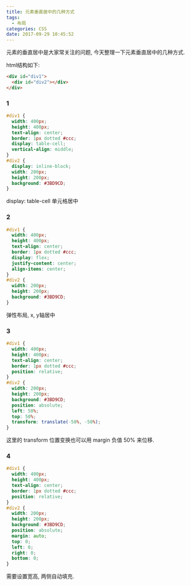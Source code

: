 ```yaml
---
title: 元素垂直居中的几种方式
tags:
  - 布局
categories: CSS
date: 2017-09-29 10:45:52
---
```


元素的垂直居中是大家常关注的问题, 今天整理一下元素垂直居中的几种方式.

html结构如下:

```html
<div id="div1">
  <div id="div2"></div>
</div>
```

<style type="text/css">
  #div1 {
    width: 400px;
    height: 400px;
    text-align: center;
    border: 1px dotted #ccc;
/*     display: table-cell;
    vertical-align: middle; */
/*     display: flex;
    justify-content: center;
    align-items: center;
 */
    position: relative;
  }
  #div2 {
    /* display: inline-block; */
    width: 200px;
    height: 200px;
    background: #3BD9CD;
    position: absolute;
    left: 50%;
    top: 50%;
    transform: translate(-50%, -50%);
  }
</style>

### 1

```css
#div1 {
  width: 400px;
  height: 400px;
  text-align: center;
  border: 1px dotted #ccc;
  display: table-cell;
  vertical-align: middle;
}
#div2 {
  display: inline-block;
  width: 200px;
  height: 200px;
  background: #3BD9CD;
}
```

display: table-cell 单元格居中

### 2

```css
#div1 {
  width: 400px;
  height: 400px;
  text-align: center;
  border: 1px dotted #ccc;
  display: flex;
  justify-content: center;
  align-items: center;
}
#div2 {
  width: 200px;
  height: 200px;
  background: #3BD9CD;
}
```

弹性布局, x, y轴居中

### 3

```css
#div1 {
  width: 400px;
  height: 400px;
  text-align: center;
  border: 1px dotted #ccc;
  position: relative;
}
#div2 {
  width: 200px;
  height: 200px;
  background: #3BD9CD;
  position: absolute;
  left: 50%;
  top: 50%;
  transform: translate(-50%, -50%);
}
```

这里的 transform 位置变换也可以用 margin 负值 50% 来位移.

### 4

```css
#div1 {
  width: 400px;
  height: 400px;
  text-align: center;
  border: 1px dotted #ccc;
  position: relative;
}
#div2 {
  width: 200px;
  height: 200px;
  background: #3BD9CD;
  position: absolute;
  margin: auto;
  top: 0;
  left: 0;
  right: 0;
  bottom: 0;
}
```

需要设置宽高, 两侧自动填充.

